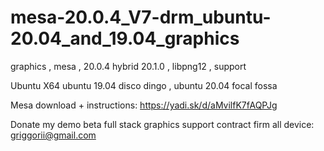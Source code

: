 # mesa-20.0.4_V7-drm_ubuntu-20.04_and_19.04_graphics
graphics , mesa , 20.0.4 hybrid 20.1.0 , libpng12 , support

Ubuntu X64 ubuntu 19.04 disco dingo , ubuntu 20.04 focal fossa

Mesa download + instructions: https://yadi.sk/d/aMvilfK7fAQPJg

Donate my demo beta full stack graphics support contract firm all device: griggorii@gmail.com
